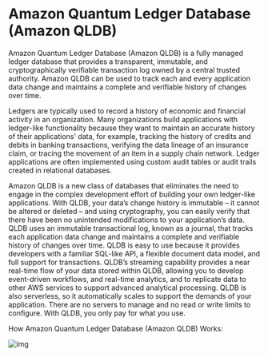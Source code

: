 # Amazon Quantum Ledger Database (Amazon QLDB)

Amazon Quantum Ledger Database (Amazon QLDB) is a fully managed ledger database that provides a transparent, immutable, and cryptographically verifiable transaction log ‎owned by a central trusted authority. Amazon QLDB can be used to track each and every application data change and maintains a complete and verifiable history of changes over time.

Ledgers are typically used to record a history of economic and financial activity in an organization. Many organizations build applications with ledger-like functionality because they want to maintain an accurate history of their applications' data, for example, tracking the history of credits and debits in banking transactions, verifying the data lineage of an insurance claim, or tracing the movement of an item in a supply chain network. Ledger applications are often implemented using custom audit tables or audit trails created in relational databases.

Amazon QLDB is a new class of databases that eliminates the need to engage in the complex development effort of building your own ledger-like applications. With QLDB, your data’s change history is immutable – it cannot be altered or deleted – and using cryptography, you can easily verify that there have been no unintended modifications to your application’s data. QLDB uses an immutable transactional log, known as a journal, that tracks each application data change and maintains a complete and verifiable history of changes over time. QLDB is easy to use because it provides developers with a familiar SQL-like API, a flexible document data model, and full support for transactions. QLDB’s streaming capability provides a near real-time flow of your data stored within QLDB, allowing you to develop event-driven workflows, and real-time analytics, and to replicate data to other AWS services to support advanced analytical processing. QLDB is also serverless, so it automatically scales to support the demands of your application. There are no servers to manage and no read or write limits to configure. With QLDB, you only pay for what you use.

How Amazon Quantum Ledger Database (Amazon QLDB) Works:

![img](https://d1.awsstatic.com/r2018/h/99Product-Page-Diagram_AWS-Quantum.f03953678ba33a2d1b12aee6ee530e45507e7ac9.png)
